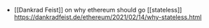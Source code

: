- [[Dankrad Feist]] on why ethereum should go [[stateless]] https://dankradfeist.de/ethereum/2021/02/14/why-stateless.html
